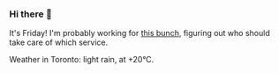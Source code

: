 ### Hi there :wave:

It's Friday! I'm probably working for [this bunch](https://github.com/kohofinancial), figuring out who should take care of which service.

Weather in Toronto: light rain, at +20°C.
